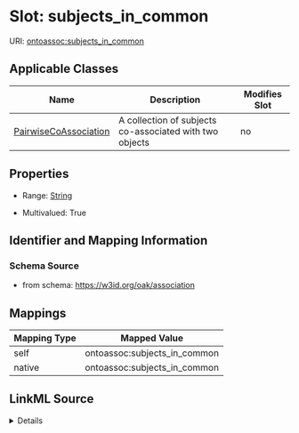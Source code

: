 

# Slot: subjects_in_common



URI: [ontoassoc:subjects_in_common](https://w3id.org/oak/association/subjects_in_common)



<!-- no inheritance hierarchy -->





## Applicable Classes

| Name | Description | Modifies Slot |
| --- | --- | --- |
| [PairwiseCoAssociation](PairwiseCoAssociation.md) | A collection of subjects co-associated with two objects |  no  |







## Properties

* Range: [String](String.md)

* Multivalued: True





## Identifier and Mapping Information







### Schema Source


* from schema: https://w3id.org/oak/association




## Mappings

| Mapping Type | Mapped Value |
| ---  | ---  |
| self | ontoassoc:subjects_in_common |
| native | ontoassoc:subjects_in_common |




## LinkML Source

<details>
```yaml
name: subjects_in_common
from_schema: https://w3id.org/oak/association
rank: 1000
alias: subjects_in_common
domain_of:
- PairwiseCoAssociation
range: string
multivalued: true

```
</details>
